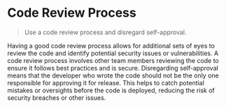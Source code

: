 # Code Review Process

> Use a code review process and disregard self-approval.

Having a good code review process allows for additional sets of eyes to review the code and identify potential security issues or vulnerabilities. A code review process involves other team members reviewing the code to ensure it follows best practices and is secure. Disregarding self-approval means that the developer who wrote the code should not be the only one responsible for approving it for release. This helps to catch potential mistakes or oversights before the code is deployed, reducing the risk of security breaches or other issues.